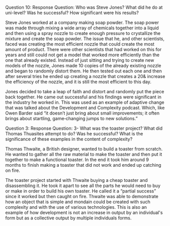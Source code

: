 Question 10: 
Response Question: Who was Steve Jones? What did he do at uni-level? Was he successful? How significant were his results? 

Steve Jones worked at a company making soap powder. The soap power was made through mixing a wide array of chemicals together into a liquid and then using a spray nozzle to create enough pressure to crystallize the mixture and create the soap powder. The issue that he, and other scientists, faced was creating the most efficient nozzle that could create the most amount of product. There were other scientists that had worked on this for years and still could not get a model that worked more efficiently than the one that already existed. Instead of just sitting and trying to create new models of the nozzle, Jones made 10 copies of the already existing nozzle and began to randomly distort them. He then tested out each one and then  after several tries he ended up creating a nozzle that creates a 20& increase the efficiency of the nozzle, and it is still the most efficient to this day. 

Jones decided to take a leap of faith and distort and randomly put the piece back together. He came out successful and his findings were significant in the industry he worked in. This was used as an example of adaptive change that was talked about the Development and Complexity podcast. Which, like Owen Barder said “it doesn’t just bring about small improvements; it often brings about startling, game‐changing jumps to new solutions.” 

Question 3: 
Response Question: 3- What was the toaster project? What did Thomas Thuasites attempt to do? Was he successful? What is the significance of these examples in the content of complexity? 

Thomas Thwaite, a British designer, wanted to build a toaster from scratch. He wanted to gather all the raw material to make the toaster and then put it together to make a functional toaster. In the end it took him around 9 months to finish making a toaster that did not work and ended up catching on fire. 

The toaster project started with Thwaite buying a cheap toaster and disassembling it. He took it apart to see all the parts he would need to buy or make in order to build his own toaster. He called it a “partial success” since it worked but then caught on fire. Thwaite was able to  demonstrate how an object that is simple and mondain  could be created with such complexity and with the use of various technologies. This is also an example of how development is not an increase in output by an individual's form but as a collective output by multiple individuals forms.
